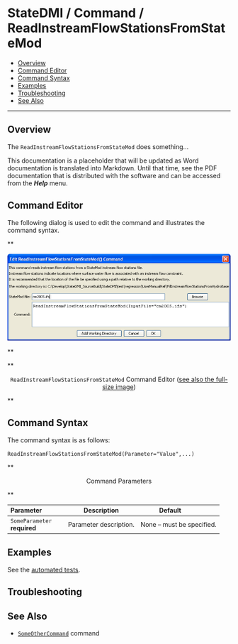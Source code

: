 # StateDMI / Command / ReadInstreamFlowStationsFromStateMod #

* [Overview](#overview)
* [Command Editor](#command-editor)
* [Command Syntax](#command-syntax)
* [Examples](#examples)
* [Troubleshooting](#troubleshooting)
* [See Also](#see-also)

-------------------------

## Overview ##

The `ReadInstreamFlowStationsFromStateMod` does something...

This documentation is a placeholder that will be updated as Word documentation is translated into Markdown.
Until that time, see the PDF documentation that is distributed with the software and can be accessed
from the ***Help*** menu.

## Command Editor ##

The following dialog is used to edit the command and illustrates the command syntax.

**<p style="text-align: center;">
![ReadInstreamFlowStationsFromStateMod](ReadInstreamFlowStationsFromStateMod.png)
</p>**

**<p style="text-align: center;">
`ReadInstreamFlowStationsFromStateMod` Command Editor (<a href="../ReadInstreamFlowStationsFromStateMod.png">see also the full-size image</a>)
</p>**

## Command Syntax ##

The command syntax is as follows:

```text
ReadInstreamFlowStationsFromStateMod(Parameter="Value",...)
```
**<p style="text-align: center;">
Command Parameters
</p>**

| **Parameter**&nbsp;&nbsp;&nbsp;&nbsp;&nbsp;&nbsp;&nbsp;&nbsp;&nbsp;&nbsp;&nbsp;&nbsp; | **Description** | **Default**&nbsp;&nbsp;&nbsp;&nbsp;&nbsp;&nbsp;&nbsp;&nbsp;&nbsp;&nbsp; |
| --------------|-----------------|----------------- |
|`SomeParameter`<br>**required**|Parameter description.|None – must be specified.|

## Examples ##

See the [automated tests](https://github.com/OpenCDSS/cdss-app-statedmi-test/tree/master/test/regression/commands/ReadInstreamFlowStationsFromStateMod).

## Troubleshooting ##

## See Also ##

* [`SomeOtherCommand`](../SomeOtherCommand/SomeOtherCommand) command
